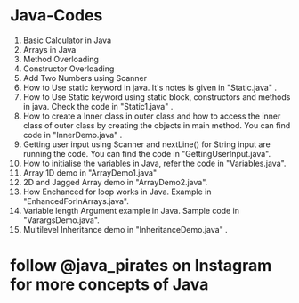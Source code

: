 # Java-Codes

1. Basic Calculator in Java
2. Arrays in Java
3. Method Overloading 
4. Constructor Overloading
5. Add Two Numbers using Scanner 
6. How to Use static keyword in java. It's notes is given in "Static.java" .
7. How to Use Static keyword using static block, constructors and methods in java. Check the code in "Static1.java" .
8. How to create a Inner class in outer class and how to access the inner class of outer class by creating the objects in main method. You can find code in "InnerDemo.java" .
9. Getting user input using Scanner and nextLine() for String input are running the code. You can find the code in "GettingUserInput.java".
10. How to initialise the variables in Java, refer the code in "Variables.java". 
11. Array 1D demo in "ArrayDemo1.java"
12. 2D and Jagged Array demo in "ArrayDemo2.java".
13. How Enchanced for loop works in Java. Example in "EnhancedForInArrays.java".
14. Variable length Argument example in Java. Sample code in "VarargsDemo.java".
15. Multilevel Inheritance demo in "InheritanceDemo.java" .

# follow @java_pirates on Instagram for more concepts of Java 
